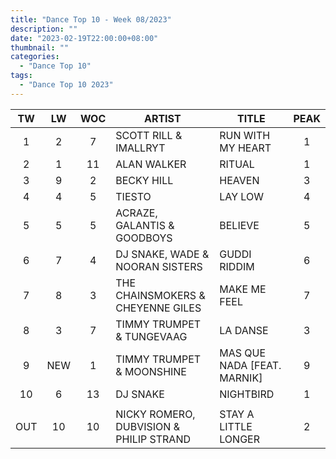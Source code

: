 ```yaml
---
title: "Dance Top 10 - Week 08/2023"
description: ""
date: "2023-02-19T22:00:00+08:00"
thumbnail: ""
categories:
  - "Dance Top 10"
tags:
  - "Dance Top 10 2023"
---
```

<!--more-->
|TW|LW|WOC|ARTIST|TITLE|PEAK|
|:----:|:----:|:----:|----|----|:----:|
|1|2|7|SCOTT RILL & IMALLRYT|RUN WITH MY HEART|1|
|2|1|11|ALAN WALKER|RITUAL|1|
|3|9|2|BECKY HILL|HEAVEN|3|
|4|4|5|TIESTO|LAY LOW|4|
|5|5|5|ACRAZE, GALANTIS & GOODBOYS|BELIEVE|5|
|6|7|4|DJ SNAKE, WADE & NOORAN SISTERS|GUDDI RIDDIM|6|
|7|8|3|THE CHAINSMOKERS & CHEYENNE GILES|MAKE ME FEEL|7|
|8|3|7|TIMMY TRUMPET & TUNGEVAAG|LA DANSE|3|
|9|NEW|1|TIMMY TRUMPET & MOONSHINE|MAS QUE NADA [FEAT. MARNIK]|9|
|10|6|13|DJ SNAKE|NIGHTBIRD|1|
| | | | | | |
|OUT|10|10|NICKY ROMERO, DUBVISION & PHILIP STRAND|STAY A LITTLE LONGER|2|